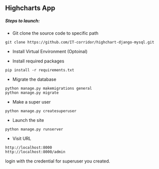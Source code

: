 
## Highcharts App

##### Steps to launch:

- Git clone the source code to specific path

```
git clone https://github.com/IT-corridor/highchart-django-mysql.git
```
- Install Virtual Environment (Optoinal)

- Install required packages
```
pip install -r requirements.txt
```
- Migrate the database
```
python manage.py makemigrations general
python manage.py migrate
```
- Make a super user
```
python manage.py createsuperuser
```
- Launch the site
```
python manage.py runserver
```
- Visit URL
```
http://localhost:8000
http://localhost:8000/admin
```
login with the credential for superuser you created.

